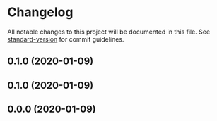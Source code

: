 # Changelog

All notable changes to this project will be documented in this file. See [standard-version](https://github.com/conventional-changelog/standard-version) for commit guidelines.

## 0.1.0 (2020-01-09)

## 0.1.0 (2020-01-09)

## 0.0.0 (2020-01-09)
